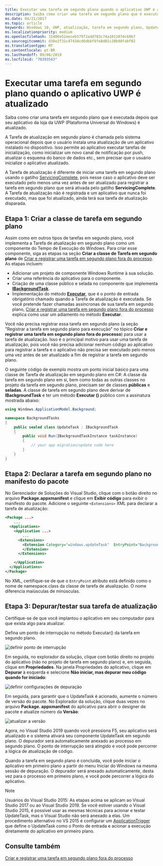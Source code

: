 ```yaml
---
title: Executar uma tarefa em segundo plano quando o aplicativo UWP é atualizado
description: Saiba como criar uma tarefa em segundo plano que é executada quando seu aplicativo da loja da UWP (Plataforma Universal do Windows) é atualizado.
ms.date: 04/21/2017
ms.topic: article
keywords: Windows 10, UWP, atualização, tarefa em segundo plano, UpdateTask, tarefa em segundo plano
ms.localizationpriority: medium
ms.openlocfilehash: 15406e52eeceb579f2add783c74a1011074c69b7
ms.sourcegitcommit: d38e2f31c47434cd6dbbf8fe8d01c20b98fabf02
ms.translationtype: MT
ms.contentlocale: pt-BR
ms.lasthandoff: 09/06/2019
ms.locfileid: "70393543"
---
```

# <a name="run-a-background-task-when-your-uwp-app-is-updated"></a>Executar uma tarefa em segundo plano quando o aplicativo UWP é atualizado

Saiba como criar uma tarefa em segundo plano que é executada depois que seu aplicativo da loja da UWP (Plataforma Universal do Windows) é atualizado.

A Tarefa de atualização em segundo plano é chamada pelo sistema operacional depois que o usuário instala uma atualização de um aplicativo instalado no dispositivo. Isso permite ao aplicativo executar tarefas de inicialização, como inicializar um novo canal de notificação por push, atualizar o esquema do banco de dados etc., sem precisar que o usuário inicialize o aplicativo atualizado.

A Tarefa de atualização é diferente de iniciar uma tarefa em segundo plano usando o gatilho [ServicingComplete](https://docs.microsoft.com/uwp/api/Windows.ApplicationModel.Background.SystemTriggerType), pois nesse caso o aplicativo deve ser executado pelo menos uma vez antes de ser atualizado para registrar a tarefa em segundo plano que será ativada pelo gatilho **ServicingComplete**.  A Tarefa de atualização não é registrada e um aplicativo que nunca foi executado, mas que foi atualizado, ainda terá sua tarefa de atualização disparada.

## <a name="step-1-create-the-background-task-class"></a>Etapa 1: Criar a classe de tarefa em segundo plano

Assim como em outros tipos de tarefas em segundo plano, você implementa a Tarefa de atualização em segundo plano como um componente do Tempo de Execução do Windows. Para criar esse componente, siga as etapas na seção **Criar a classe de Tarefa em segundo plano** de [Criar e registrar uma tarefa em segundo plano fora do processo](https://docs.microsoft.com/windows/uwp/launch-resume/create-and-register-a-background-task). As etapas incluem:

- Adicionar um projeto de componente Windows Runtime à sua solução.
- Criar uma referência do aplicativo para o componente.
- Criação de uma classe público e selada no componente que implementa [**IBackgroundTask**](https://docs.microsoft.com/uwp/api/Windows.ApplicationModel.Background.IBackgroundTask).
- Implementação do método [**Executar**](https://docs.microsoft.com/uwp/api/windows.applicationmodel.background.ibackgroundtask.run), que é o ponto de entrada obrigatório chamado quando a Tarefa de atualização é executada. Se você pretende fazer chamadas assíncronas de sua tarefa em segundo plano, [Criar e registrar uma tarefa em segundo plano fora do processo](https://docs.microsoft.com/windows/uwp/launch-resume/create-and-register-a-background-task) explica como usar um adiamento no método **Executar**.

Você não precisa registrar essa tarefa em segundo plano (a seção "Registrar a tarefa em segundo plano para execução" no tópico **Criar e registrar uma tarefa em segundo plano fora do processo**) para usar a tarefa de atualização. Isso é o principal motivo para usar uma tarefa de atualização, pois você não precisa adicionar nenhum código ao aplicativo para registrar a tarefa e o aplicativo não precisa ser executado pelo menos uma vez antes de ser atualizado a fim de registrar a tarefa em segundo plano.

O seguinte código de exemplo mostra um ponto inicial básico para uma classe de Tarefa de atualização em segundo plano em C#: A classe da tarefa em segundo plano em si, bem como todas as outras classes no projeto da tarefa em segundo plano, precisam ser de classes **públicas** e **seladas**. A classe de tarefa em segundo plano deve derivar de **IBackgroundTask** e ter um método **Executar ()** público com a assinatura mostrada abaixo:

```cs
using Windows.ApplicationModel.Background;

namespace BackgroundTasks
{
    public sealed class UpdateTask : IBackgroundTask
    {
        public void Run(IBackgroundTaskInstance taskInstance)
        {
            // your app migration/update code here
        }
    }
}
```

## <a name="step-2-declare-your-background-task-in-the-package-manifest"></a>Etapa 2: Declarar a tarefa em segundo plano no manifesto do pacote

No Gerenciador de Soluções do Visual Studio, clique com o botão direito no arquivo **Package.appxmanifest** e clique em **Exibir código** para exibir o manifesto do pacote. Adicione o seguinte `<Extensions>` XML para declarar a tarefa de atualização:

```XML
<Package ...>
    ...
  <Applications>  
    <Application ...>  
        ...
      <Extensions>  
        <Extension Category="windows.updateTask"  EntryPoint="BackgroundTasks.UpdateTask">  
        </Extension>  
      </Extensions>

    </Application>  
  </Applications>  
</Package>
```

No XML, certifique-se de que o `EntryPoint` atributo está definido como o nome de namespace.class da classe de tarefa de atualização. O nome diferencia maiúsculas de minúsculas.

## <a name="step-3-debugtest-your-update-task"></a>Etapa 3: Depurar/testar sua tarefa de atualização

Certifique-se de que você implantou o aplicativo em seu computador para que exista algo para atualizar.

Defina um ponto de interrupção no método Executar() da tarefa em segundo plano.

![definir ponto de interrupção](images/run-func-breakpoint.png)

Em seguida, no explorador da solução, clique com botão direito no projeto do aplicativo (não no projeto de tarefa em segundo plano) e, em seguida, clique em **Propriedades**. Na janela Propriedades do aplicativo, clique em **Depurar** à esquerda e selecione **Não iniciar, mas depurar meu código quando for iniciado**:

![definir configurações de depuração](images/do-not-launch-but-debug.png)

Em seguida, para garantir que o UpdateTask é acionado, aumente o número de versão do pacote. No Explorador da solução, clique duas vezes no arquivo **Package. appxmanifest** do aplicativo para abrir o designer de pacote e atualize número da **Versão**:

![atualizar a versão](images/bump-version.png)

Agora, no Visual Studio 2019 quando você pressiona F5, seu aplicativo será atualizado e o sistema ativará seu componente UpdateTask em segundo plano. O depurador será automaticamente anexado ao processo em segundo plano. O ponto de interrupção será atingido e você pode percorrer a lógica de atualização de código.

Quando a tarefa em segundo plano é concluída, você pode iniciar o aplicativo em primeiro plano a partir do menu Iniciar do Windows na mesma sessão de depuração. O depurador será anexado automaticamente, desta vez para o processo em primeiro plano, e você pode percorrer a lógica do aplicativo.

> [!NOTE]
> Usuários do Visual Studio 2015: As etapas acima se aplicam ao Visual Studio 2017 ou ao Visual Studio 2019. Se você estiver usando o Visual Studio 2015, é possível usar as mesmas técnicas para acionar e testar UpdateTask, mas o Visual Studio não será anexado a elas. Um procedimento alternativo no VS 2015 é configurar um [ApplicationTrigger](https://docs.microsoft.com/windows/uwp/launch-resume/trigger-background-task-from-app) que define o UpdateTask como o Ponto de entrada e acionar a execução diretamente do aplicativo em primeiro plano.

## <a name="see-also"></a>Consulte também

[Criar e registrar uma tarefa em segundo plano fora do processo](https://docs.microsoft.com/windows/uwp/launch-resume/create-and-register-a-background-task)
